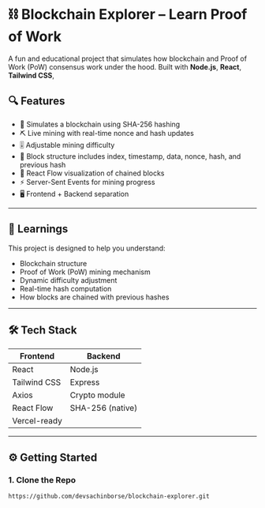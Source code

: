 # ⛓️ Blockchain Explorer – Learn Proof of Work

A fun and educational project that simulates how blockchain and Proof of Work (PoW) consensus work under the hood. Built with **Node.js**, **React**, **Tailwind CSS**,

## 🔍 Features

- 🔐 Simulates a blockchain using SHA-256 hashing
- ⛏️ Live mining with real-time nonce and hash updates
- 🎚️ Adjustable mining difficulty
- 🧱 Block structure includes index, timestamp, data, nonce, hash, and previous hash
- 🌊 React Flow visualization of chained blocks
- ⚡ Server-Sent Events for mining progress
- 🖥️ Frontend + Backend separation

---

## 🧠 Learnings

This project is designed to help you understand:

- Blockchain structure
- Proof of Work (PoW) mining mechanism
- Dynamic difficulty adjustment
- Real-time hash computation
- How blocks are chained with previous hashes

---

## 🛠️ Tech Stack

| Frontend     | Backend          |
| ------------ | ---------------- |
| React        | Node.js          |
| Tailwind CSS | Express          |
| Axios        | Crypto module    |
| React Flow   | SHA-256 (native) |
| Vercel-ready |                  |

---

## ⚙️ Getting Started

### 1. Clone the Repo

```bash
https://github.com/devsachinborse/blockchain-explorer.git
```
